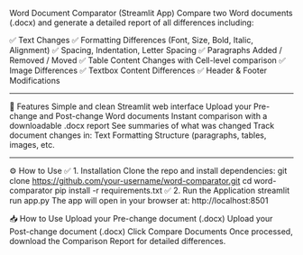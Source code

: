 
Word Document Comparator (Streamlit App)
Compare two Word documents (.docx) and generate a detailed report of all differences including:

✅ Text Changes
✅ Formatting Differences (Font, Size, Bold, Italic, Alignment)
✅ Spacing, Indentation, Letter Spacing
✅ Paragraphs Added / Removed / Moved
✅ Table Content Changes with Cell-level comparison
✅ Image Differences
✅ Textbox Content Differences
✅ Header & Footer Modifications

---

🚀 Features
Simple and clean Streamlit web interface
Upload your Pre-change and Post-change Word documents
Instant comparison with a downloadable .docx report
See summaries of what was changed
Track document changes in:
Text
Formatting
Structure (paragraphs, tables, images, etc.

---

⚙️ How to Use
✅ 1. Installation
Clone the repo and install dependencies:
git clone https://github.com/your-username/word-comparator.git
cd word-comparator
pip install -r requirements.txt
✅ 2. Run the Application
streamlit run app.py
The app will open in your browser at:
http://localhost:8501

📥 How to Use
Upload your Pre-change document (.docx)
Upload your Post-change document (.docx)
Click Compare Documents
Once processed, download the Comparison Report for detailed differences.


